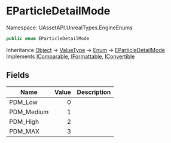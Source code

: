 # EParticleDetailMode

Namespace: UAssetAPI.UnrealTypes.EngineEnums

```csharp
public enum EParticleDetailMode
```

Inheritance [Object](https://docs.microsoft.com/en-us/dotnet/api/system.object) → [ValueType](https://docs.microsoft.com/en-us/dotnet/api/system.valuetype) → [Enum](https://docs.microsoft.com/en-us/dotnet/api/system.enum) → [EParticleDetailMode](./uassetapi.unrealtypes.engineenums.eparticledetailmode.md)<br>
Implements [IComparable](https://docs.microsoft.com/en-us/dotnet/api/system.icomparable), [IFormattable](https://docs.microsoft.com/en-us/dotnet/api/system.iformattable), [IConvertible](https://docs.microsoft.com/en-us/dotnet/api/system.iconvertible)

## Fields

| Name | Value | Description |
| --- | --: | --- |
| PDM_Low | 0 |  |
| PDM_Medium | 1 |  |
| PDM_High | 2 |  |
| PDM_MAX | 3 |  |

